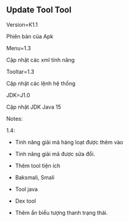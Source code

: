 ## Update Tool Tool

Version=K1.1

Phiên bản của Apk




Menu=1.3

Cập nhật các xml tính năng




Tooltar=1.3

Cập nhật các lệnh hệ thống




JDK=J1.0

Cập nhật JDK Java 15



Notes:

1.4:

- Tính năng giải mã hàng loạt được thêm vào

- Tính năng giải mã được sửa đổi.

- Thêm tool tiện ích

+ Baksmali, Smali

+ Tool java

+ Dex tool

- Thêm ẩn biểu tượng thanh trạng thái.





